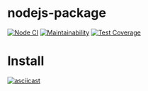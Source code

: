 # nodejs-package

[![Node CI](https://github.com/iuserkv/frontend-project-lvl1/workflows/CI/badge.svg)](https://github.com/iuserkv/frontend-project-lvl1/actions)
[![Maintainability](https://api.codeclimate.com/v1/badges/a99a88d28ad37a79dbf6/maintainability)](https://codeclimate.com/github/codeclimate/codeclimate/maintainability)
[![Test Coverage](https://api.codeclimate.com/v1/badges/a99a88d28ad37a79dbf6/test_coverage)](https://codeclimate.com/github/codeclimate/codeclimate/test_coverage)

# Install
[![asciicast](https://asciinema.org/a/sMKU0AYt4osoqtj0G8eeIbMu5.png)](https://asciinema.org/a/sMKU0AYt4osoqtj0G8eeIbMu5)